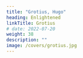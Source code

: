 ```yaml
---
title: "Grotius, Hugo"
heading: Enlightened
linkTitle: Grotius
# date: 2022-07-20
weight: 38
description: ""
image: /covers/grotius.jpg
---
```


